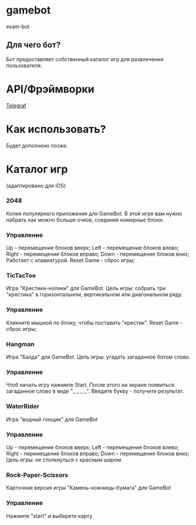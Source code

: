 # gamebot
exam-bot

## Для чего бот?
Бот предоставляет собственный каталог игр для развлечения пользователя. 

# API/Фрэймворки
[Telegraf](https://telegraf.js.org/#/)

# Как использовать?
 Будет дополнено позже.
 
# Каталог игр 
(адаптировано для iOS)
### 2048
Копия популярного приложения для GameBot. 
В этой игре вам нужно набрать как можно больше очков, соединяя номерные блоки.
### Управление
Up - перемещение блоков вверх;
Left - перемещение блоков влево;
Right - перемещение блоков вправо;
Down - перемещение блоков вниз;
Работает с клавиатурой. 
Reset Game - сброс игры;

### TicTacToe
Игра "Крестики-нолики" для GameBot.
Цель игры: собрать три "крестика" в горизонтальном, вертикальном или диагональном ряду. 
### Управление
Кликните мышкой по блоку, чтобы поставить "крестик".
Reset Game - сброс игры;

### Hangman 
Игра "Балда" для GameBot.
Цель игры: угадать загаданное ботом слово.
### Управление
Чтоб начать игру нажмите Start. После этого на экране появиться загаданное слово в виде "_ _ _ _". 
Введите букву - получите результат.   

### WaterRider
Игра "водный гонщик" для GameBot
### Управление
Up - перемещение блоков вверх;
Left - перемещение блоков влево;
Right - перемещение блоков вправо;
Down - перемещение блоков вниз;
Цель игры: не столкнуться с красным шаром.

### Rock-Paper-Scissors
Карточная версия игры "Камень-ножницы-бумага" для GameBot
### Управление
Нажмите "start" и выберете карту.

